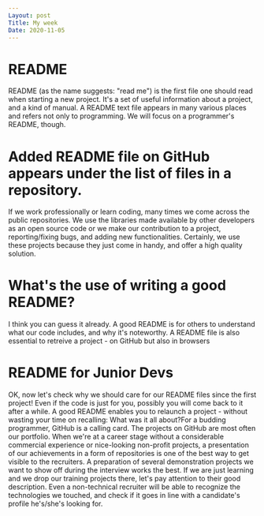 ```yaml
---
Layout: post
Title: My week
Date: 2020-11-05
---
```


# README

README (as the name suggests: "read me") is the first file one should read when starting a new project. 
It's a set of useful information about a project, and a kind of manual. A README text file appears in many 
various places and refers not only to programming. We will focus on a programmer's README, though.


# Added README file on GitHub appears under the list of files in a repository. 

If we work professionally or learn coding, many times we come across the public repositories. We use the 
libraries made available by other developers as an open source code or we make our contribution to a project, 
reporting/fixing bugs, and adding new functionalities. Certainly, we use these projects because they just come 
in handy, and offer a high quality solution.


# What's the use of writing a good README?

I think you can guess it already. A good README is for others to understand what our code includes, and why 
it's noteworthy. A README file is also essential to retreive a project - on GitHub but also in browsers

# README for Junior Devs

OK, now let's check why we should care for our README files since the first project!
Even if the code is just for you, possibly you will come back to it after a while. A good README enables you 
to relaunch a project - without wasting your time on recalling: What was it all about?For a budding programmer,
GitHub is a calling card. The projects on GitHub are most often our portfolio. When we're at a career stage 
without a considerable commercial experience or nice-looking non-profit projects, a presentation of our achievements 
in a form of repositories is one of the best way to get visible to the recruiters. A preparation of several 
demonstration projects we want to show off during the interview works the best. If we are just learning and we 
drop our training projects there, let's pay attention to their good description. Even a non-technical recruiter
will be able to recognize the technologies we touched, and check if it goes in line with a candidate's profile 
he's/she's looking for.